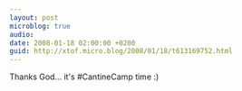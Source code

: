 ```yaml
---
layout: post
microblog: true
audio: 
date: 2008-01-18 02:00:00 +0200
guid: http://xtof.micro.blog/2008/01/18/t613169752.html
---
```

Thanks God... it's #CantineCamp time :)
